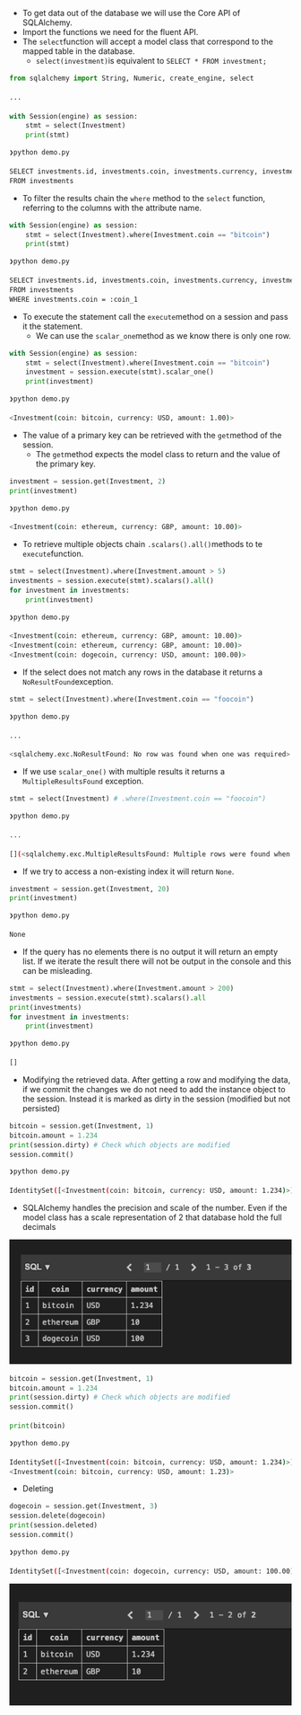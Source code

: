 
- To get data out of the database we will use the Core API of SQLAlchemy.
- Import the functions we need for the fluent API.
- The ```select```function will accept a model class that correspond to the mapped table in the database.
	- ```select(investment)```is equivalent to ```SELECT * FROM investment;```

```python
from sqlalchemy import String, Numeric, create_engine, select

...

with Session(engine) as session:
	stmt = select(Investment)
	print(stmt)
```

```bash
❯python demo.py

SELECT investments.id, investments.coin, investments.currency, investments.amount 
FROM investments
```

- To filter the results chain the ```where``` method to the ```select``` function, referring to the columns with the attribute name.

```python
with Session(engine) as session:
	stmt = select(Investment).where(Investment.coin == "bitcoin")
	print(stmt)
```

```bash
❯python demo.py

SELECT investments.id, investments.coin, investments.currency, investments.amount 
FROM investments 
WHERE investments.coin = :coin_1
```

- To execute the statement call the ```execute```method on a session and pass it the statement.
	- We can use the ```scalar_one```method as we know there is only one row.

```python
with Session(engine) as session:
	stmt = select(Investment).where(Investment.coin == "bitcoin")
	investment = session.execute(stmt).scalar_one()
	print(investment)
```

```bash
❯python demo.py

<Investment(coin: bitcoin, currency: USD, amount: 1.00)>
```

- The value of a primary key can be retrieved with the ```get```method of the session.
	- The ```get```method expects the model class to return and the value of the primary key.

```python
investment = session.get(Investment, 2)
print(investment)
```

```bash
❯python demo.py

<Investment(coin: ethereum, currency: GBP, amount: 10.00)>
```

- To retrieve multiple objects chain ```.scalars().all()```methods to te ```execute```function.

```python
stmt = select(Investment).where(Investment.amount > 5)
investments = session.execute(stmt).scalars().all()
for investment in investments:
	print(investment)
```

```bash
❯python demo.py

<Investment(coin: ethereum, currency: GBP, amount: 10.00)>
<Investment(coin: ethereum, currency: GBP, amount: 10.00)>
<Investment(coin: dogecoin, currency: USD, amount: 100.00)>
```

- If the select does not match any rows in the database it returns a ```NoResultFound```exception.

```python
stmt = select(Investment).where(Investment.coin == "foocoin")
```

```bash
❯python demo.py

...

<sqlalchemy.exc.NoResultFound: No row was found when one was required>
```

- If we use ```scalar_one()``` with multiple results it returns a ```MultipleResultsFound``` exception.

```python
stmt = select(Investment) # .where(Investment.coin == "foocoin")
```

```bash
❯python demo.py

...

[](<sqlalchemy.exc.MultipleResultsFound: Multiple rows were found when exactly one was required>)
```

- If we try to access a non-existing index it will return ```None```.

```python
investment = session.get(Investment, 20)
print(investment)
```

```bash
❯python demo.py

None
```

- If the query has no elements there is no output it will return an empty list. If we iterate the result there will not be output in the console and this can be misleading.

```python
stmt = select(Investment).where(Investment.amount > 200)
investments = session.execute(stmt).scalars().all
print(investments)
for investment in investments:
	print(investment)
```

```bash
❯python demo.py

[]
```

- Modifying the retrieved data. After getting a row and modifying the data, if we commit the changes we do not need to add the instance object to the session. Instead it is marked as dirty in the session (modified but not persisted)

```python
bitcoin = session.get(Investment, 1)
bitcoin.amount = 1.234
print(session.dirty) # Check which objects are modified
session.commit()
```

```bash
❯python demo.py

IdentitySet([<Investment(coin: bitcoin, currency: USD, amount: 1.234)>])
```

- SQLAlchemy handles the precision and scale of the number. Even if the model class has a scale representation of 2 that database hold the full decimals

![](../images/03-Modified-data.png)

```python
bitcoin = session.get(Investment, 1)
bitcoin.amount = 1.234
print(session.dirty) # Check which objects are modified
session.commit()

print(bitcoin)
```

```bash
❯python demo.py

IdentitySet([<Investment(coin: bitcoin, currency: USD, amount: 1.234)>])
<Investment(coin: bitcoin, currency: USD, amount: 1.23)>
```

- Deleting

```python
dogecoin = session.get(Investment, 3)
session.delete(dogecoin)
print(session.deleted)
session.commit()
```

```bash
❯python demo.py

IdentitySet([<Investment(coin: dogecoin, currency: USD, amount: 100.00)>])
```

![](../images/03-Deleted-entry.png)